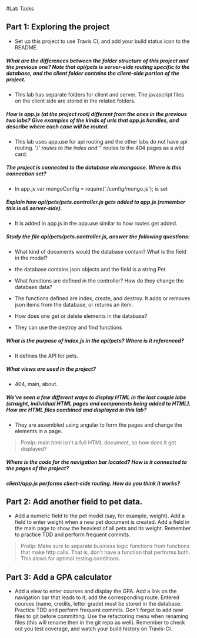 #Lab Tasks

## Part 1: Exploring the project

- Set up this project to use Travis CI, and add your build status icon to the README.

##### What are the differences between the folder structure of this project and the previous one? Note that api/pets is server-side routing specific to the database, and the client folder contains the client-side portion of the project.

- This lab has separate folders for client and server. The javascript files on the client side are stored in the related folders.

##### How is app.js (at the project root) different from the ones in the previous two labs? Give examples of the kinds of urls that app.js handles, and describe where each case will be routed.

- This lab uses app.use for api routing and the other labs do not have api routing. '/*' routes to the index and '*' routes to the 404 pages as a wild card.

##### The project is connected to the database via mongoose. Where is this connection set?

- In app.js var mongoConfig = require('./config/mongo.js'); is set

##### Explain how api/pets/pets.controller.js gets added to app.js (remember this is all server-side).

- It is added in app.js in the app.use similar to how routes get added.

##### Study the file api/pets/pets.controller.js, answer the following questions:

-  What kind of documents would the database contain? What is the field in the model?

- the database contains json objects and the field is a string Pet.

-  What functions are defined in the controller? How do they change the database data?

- The functions defined are index, create, and destroy. It adds or removes json items from the database, or returns an item.

-  How does one get or delete elements in the database?

- They can use the destroy and find functions

##### What is the purpose of index.js in the api/pets? Where is it referenced?

- It defines the API for pets.

##### What views are used in the project?

- 404, main, about.

##### We've seen a few different ways to display HTML in the last couple labs (straight, individual HTML pages and components being added to HTML). How are HTML files combined and displayed in this lab? 

- They are assembled using angular to form the pages and change the elements in a page.

>Protip: main.html isn't a full HTML document, so how does it get displayed?

##### Where is the code for the navigation bar located? How is it connected to the pages of the project?

##### client/app.js performs client-side routing. How do you think it works?

## Part 2: Add another field to pet data.

- Add a numeric field to the pet model (say, for example, weight). Add a field to enter weight when a new pet document is created. Add a field in the main page to show the heaviest of all pets and its weight. Remember to practice TDD and perform frequent commits.

>Protip: Make sure to separate business logic functions from functions that make http calls. That is, don't have a function that performs both. This alows for optimal testing conditions.

## Part 3: Add a GPA calculator

- Add a view to enter courses and display the GPA. Add a link on the navigation bar that leads to it; add the corresponding route. Entered courses (name, credits, letter grade) must be stored in the database. Practice TDD and perform frequent commits. Don't forget to add new files to git before committing. Use the refactoring menu when renaming files (this will rename then in the git repo as well). Remember to check out you test coverage, and watch your build history on Travis-CI.
